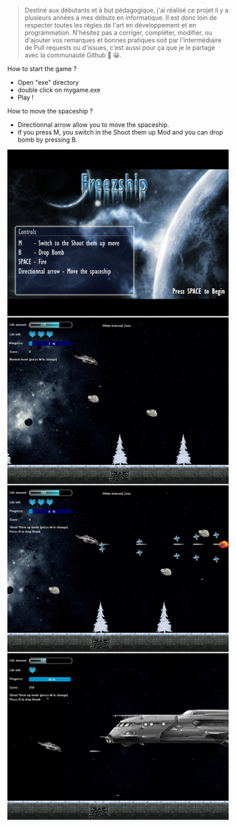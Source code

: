 > Destiné aux débutants et à but pédagogique, j'ai réalisé ce projet il y a plusieurs années à mes débuts en informatique. Il est donc loin de respecter toutes les règles de l'art en développement et en programmation. N'hésitez pas a corriger, compléter, modifier, ou d'ajouter vos remarques et bonnes pratiques soit par l'intermédiaire de Pull requests ou d'issues, c'est aussi pour ça que je le partage avec la communauté Github 💪 😀.

How to start the game ?

- Open "exe" directory
- double click on mygame.exe
- Play !

How to move the spaceship ?

- Directionnal arrow allow you to move the spaceship.
- if you press M, you switch in the Shoot them up Mod
and you can drop bomb by pressing B.


![alt text](exe/start.bmp?raw=true "start screen")
![alt text](screenshot-1.jpg?raw=true "screenshot 1")
![alt text](screenshot-2.jpg?raw=true "screenshot 2")
![alt text](screenshot-3.jpg?raw=true "screenshot 3")
